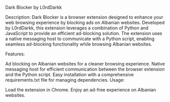 Dark Blocker by L0rdDarkk

Description:
Dark Blocker is a browser extension designed to enhance your web browsing experience by blocking ads on Albanian websites. Developed by L0rdDarkk, this extension leverages a combination of Python and JavaScript to provide an efficient ad-blocking solution. The extension uses a native messaging host to communicate with a Python script, enabling seamless ad-blocking functionality while browsing Albanian websites.

Features:

Ad blocking on Albanian websites for a cleaner browsing experience.
Native messaging host for efficient communication between the browser extension and the Python script.
Easy installation with a comprehensive requirements.txt file for managing dependencies.
Usage:

Load the extension in Chrome.
Enjoy an ad-free experience on Albanian websites.
